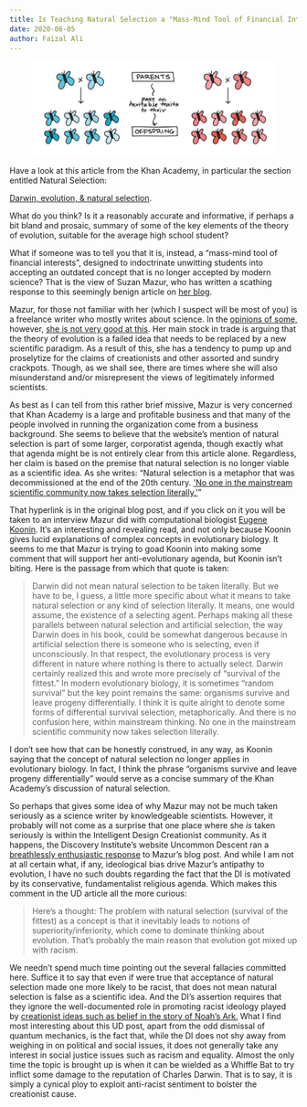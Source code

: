 ```yaml
---
title: Is Teaching Natural Selection a "Mass-Mind Tool of Financial Interests"?
date: 2020-06-05
author: Faizal Ali
---
```

<P>
<figure>
<img src="/uploads/2020/butterflies.png"/>
</figure>

Have a look at this article from the Khan Academy, in particular the section entitled Natural Selection:
<P>
<a href="https://www.khanacademy.org/science/biology/her/evolution-and-natural-selection/a/darwin-evolution-natural-selection">Darwin, evolution, &amp; natural selection</a>.
<P>

What do you think?  Is it a reasonably accurate and informative, if perhaps a bit bland and prosaic, summary of some of the key elements of the theory of evolution, suitable for the average high school student?

What if someone was to tell you that it is, instead, a “mass-mind tool of financial interests”, designed to indoctrinate unwitting students into accepting an outdated concept that is no longer accepted by modern science?  That is the view of Suzan Mazur, who has written a scathing response to this seemingly benign article on  <a href="https://oscillations.net/2020/05/23/sal-khan-end-mass-mind-teaching-of-darwinian-natural-selection/">her blog</a>.  

<!--more-->
Mazur, for those not familiar with her (which I suspect will be most of you) is a freelance writer who mostly writes about science.  In the [opinions of some,](https://sandwalk.blogspot.com/2016/12/suzan-mazur-doesnt-like-carl-zimmer.html0) however, [she is not very good at this](https://freethoughtblogs.com/pharyngula/2016/12/06/susan-mazur-vs-carl-zimmer-really/).  Her main stock in trade is arguing that the theory of evolution is a failed idea that needs to be replaced by a new scientific paradigm.  As a result of this, she has a tendency to pump up and proselytize for the claims of creationists and other assorted and sundry crackpots.  Though, as we shall see, there are times where she will also misunderstand and/or misrepresent the views of legitimately informed scientists.

As best as I can tell from this rather brief missive, Mazur is very concerned that Khan Academy is a large and profitable business and that many of the people involved in running the organization come from a business background.  She seems to believe that the website’s mention of natural selection is part of some larger, corporatist agenda, though exactly what that agenda might be is not entirely clear from this article alone.  Regardless, her claim is based on the premise that natural selection is no longer viable as a scientific idea.  As she writes: “Natural selection is a metaphor that was decommissioned at the end of the 20th century. ['No one in the mainstream scientific community now takes selection literally.'](https://www.huffpost.com/entry/eugene-koonin-the-new-evo_b_14597840)”

That hyperlink is in the original blog post, and if you click on it you will be taken to an interview Mazur did with computational biologist [Eugene Koonin](https://irp.nih.gov/pi/eugene-koonin).  It’s an interesting and revealing read, and not only because Koonin gives lucid explanations of complex concepts in evolutionary biology.  It seems to me that Mazur is trying to goad Koonin into making some comment that will support her anti-evolutionary  agenda, but Koonin isn’t biting.  Here is the passage from which that quote is taken:

>Darwin did not mean natural selection to be taken literally. But we have to be, I guess, a little more specific about what it means to take natural selection or any kind of selection literally. It means, one would assume, the existence of a selecting agent. Perhaps making all these parallels between natural selection and artificial selection, the way Darwin does in his book, could be somewhat dangerous because in artificial selection there is someone who is selecting, even if unconsciously. In that respect, the evolutionary process is very different in nature where nothing is there to actually select. Darwin certainly realized this and wrote more precisely of “survival of the fittest.” In modern evolutionary biology, it is sometimes “random survival” but the key point remains the same: organisms survive and leave progeny differentially. I think it is quite alright to denote some forms of differential survival selection, metaphorically. And there is no confusion here, within mainstream thinking. No one in the mainstream scientific community now takes selection literally.

I don’t see how that can be honestly construed, in any way, as Koonin saying that the concept of natural selection no longer applies in evolutionary biology.  In fact, I think the phrase “organisms survive and leave progeny differentially” would serve as a concise summary of the Khan Academy’s discussion of natural selection.

So perhaps that gives some idea of why Mazur may not be much taken seriously as a science writer by knowledgeable scientists.  However, it probably will not come as a surprise that one place where she *is* taken seriously is within the Intelligent Design Creationist community.  As it happens, the Discovery Institute’s website Uncommon Descent ran a [breathlessly enthusiastic response](https://uncommondescent.com/evolution/asked-at-oscillations-why-is-the-khan-academy-so-stuck-on-natural-selection-in-evolution/) to Mazur’s blog post.  And while I am not at all certain what, if any, ideological bias drive Mazur’s antipathy to evolution, I have no such doubts regarding the fact that the DI is motivated by its conservative, fundamentalist religious agenda.  Which makes this comment in the UD article all the more curious:

>Here’s a thought: The problem with natural selection (survival of the fittest) as a concept is that it inevitably leads to notions of superiority/inferiority, which come to dominate thinking about evolution. That’s probably the main reason that evolution got mixed up with racism.

We needn’t spend much time pointing out the several fallacies committed here.  Suffice it to say that even if were true that acceptance of natural selection made one more likely to be racist, that does not mean natural selection is false as a scientific idea.  And the DI’s assertion requires that they ignore the well-documented role in promoting racist ideology played by [creationist ideas such as belief in the story of Noah’s Ark.](https://www.nytimes.com/2003/11/01/arts/from-noah-s-curse-to-slavery-s-rationale.html)  What I find most interesting about this UD post, apart from the odd dismissal of quantum mechanics, is the fact that, while the DI does not shy away from weighing in on political and social issues, it does not generally take any interest in social justice issues such as racism and equality.  Almost the only time the topic is brought up is when it can be wielded as a Whiffle Bat to try inflict some damage to the reputation of Charles Darwin.  That is to say, it is simply a cynical ploy to exploit anti-racist sentiment to bolster the creationist cause.
